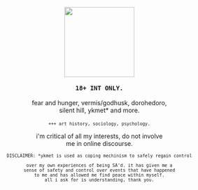 <p align="center"><img src="https://sewerwolfx.neocities.org/graphics/graphics/gifs/14grey/60.gif" width="160"><br>
<br><b><samp>18+ INT ONLY.</samp></b>
<br><br>fear and hunger, vermis/godhusk,
dorohedoro,<br>silent hill, ykmet* and more.
<br>
<br><sub><code>+++ art history, sociology, psychology.</code></sub></p>

<p align="center">i'm critical of all my interests,
do not involve <br>me in online discourse.</p>



<p align="center"><sub><code>DISCLAIMER: *ykmet is used as coping mechinism to safely regain control<br>
over my own experiences of being SA'd. it has given me a
sense of safety and control over events that have happened
to me and has allowed me find peace within myself.
all i ask for is understanding, thank you.</code></sub>
  <br><br>
</p>
